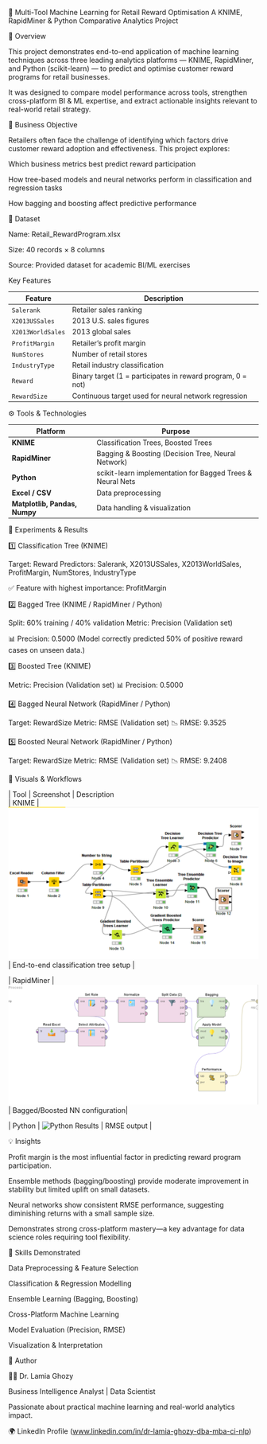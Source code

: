 🧠 Multi-Tool Machine Learning for Retail Reward Optimisation 
A KNIME, RapidMiner & Python Comparative Analytics Project

📌 Overview

This project demonstrates end-to-end application of machine learning techniques across three leading analytics platforms — KNIME, RapidMiner, and Python (scikit-learn) — to predict and optimise customer reward programs for retail businesses.

It was designed to compare model performance across tools, strengthen cross-platform BI & ML expertise, and extract actionable insights relevant to real-world retail strategy.

🎯 Business Objective

Retailers often face the challenge of identifying which factors drive customer reward adoption and effectiveness.
This project explores:

Which business metrics best predict reward participation

How tree-based models and neural networks perform in classification and regression tasks

How bagging and boosting affect predictive performance

🧩 Dataset

Name: Retail_RewardProgram.xlsx

Size: 40 records × 8 columns

Source: Provided dataset for academic BI/ML exercises

Key Features

| Feature           | Description                                                 |
| ----------------- | ----------------------------------------------------------- |
| `Salerank`        | Retailer sales ranking                                      |
| `X2013USSales`    | 2013 U.S. sales figures                                     |
| `X2013WorldSales` | 2013 global sales                                           |
| `ProfitMargin`    | Retailer’s profit margin                                    |
| `NumStores`       | Number of retail stores                                     |
| `IndustryType`    | Retail industry classification                              |
| `Reward`          | Binary target (1 = participates in reward program, 0 = not) |
| `RewardSize`      | Continuous target used for neural network regression        |

⚙️ Tools & Technologies

| Platform                      | Purpose                                                    |
| ----------------------------- | ---------------------------------------------------------- |
| **KNIME**                     | Classification Trees, Boosted Trees                        |
| **RapidMiner**                | Bagging & Boosting (Decision Tree, Neural Network)         |
| **Python**                    | scikit-learn implementation for Bagged Trees & Neural Nets |
| **Excel / CSV**               | Data preprocessing                                         |
| **Matplotlib, Pandas, Numpy** | Data handling & visualization                              |

🧪 Experiments & Results

1️⃣ Classification Tree (KNIME)

Target: Reward
Predictors: Salerank, X2013USSales, X2013WorldSales, ProfitMargin, NumStores, IndustryType

✅ Feature with highest importance: ProfitMargin

2️⃣ Bagged Tree (KNIME / RapidMiner / Python)

Split: 60% training / 40% validation
Metric: Precision (Validation set)

📊 Precision: 0.5000
(Model correctly predicted 50% of positive reward cases on unseen data.)

3️⃣ Boosted Tree (KNIME)

Metric: Precision (Validation set)
📊 Precision: 0.5000

4️⃣ Bagged Neural Network (RapidMiner / Python)

Target: RewardSize
Metric: RMSE (Validation set)
📉 RMSE: 9.3525

5️⃣ Boosted Neural Network (RapidMiner / Python)

Target: RewardSize
Metric: RMSE (Validation set)
📉 RMSE: 9.2408

📸 Visuals & Workflows

| Tool       | Screenshot                                                                                | Description         
| KNIME | ![KNIME Workflow](https://github.com/Lamiaghozy/Customer-Reward-Program-Intelligence-Multi-Tool-Machine-Learning-for-Retail-Growth-Optimization/blob/main/Data/knime_workflow.png)  | End-to-end classification tree setup |

| RapidMiner | ![RapidMiner Workflow](https://github.com/Lamiaghozy/Customer-Reward-Program-Intelligence-Multi-Tool-Machine-Learning-for-Retail-Growth-Optimization/blob/main/Data/rapidminer_workflow.png) | Bagged/Boosted NN configuration|

| Python | ![Python Results](https://github.com/Lamiaghozy/Customer-Reward-Program-Intelligence-Multi-Tool-Machine-Learning-for-Retail-Growth-Optimization/blob/main/Data/neural_network_bagging_and_boosting.ipynb) | RMSE output |

💡 Insights

Profit margin is the most influential factor in predicting reward program participation.

Ensemble methods (bagging/boosting) provide moderate improvement in stability but limited uplift on small datasets.

Neural networks show consistent RMSE performance, suggesting diminishing returns with a small sample size.

Demonstrates strong cross-platform mastery—a key advantage for data science roles requiring tool flexibility.

🚀 Skills Demonstrated

Data Preprocessing & Feature Selection

Classification & Regression Modelling

Ensemble Learning (Bagging, Boosting)

Cross-Platform Machine Learning

Model Evaluation (Precision, RMSE)

Visualization & Interpretation

🏁 Author

👩‍💼 Dr. Lamia Ghozy

Business Intelligence Analyst | Data Scientist

Passionate about practical machine learning and real-world analytics impact.

🌍 LinkedIn Profile
 (www.linkedin.com/in/dr-lamia-ghozy-dba-mba-ci-nlp)
 
